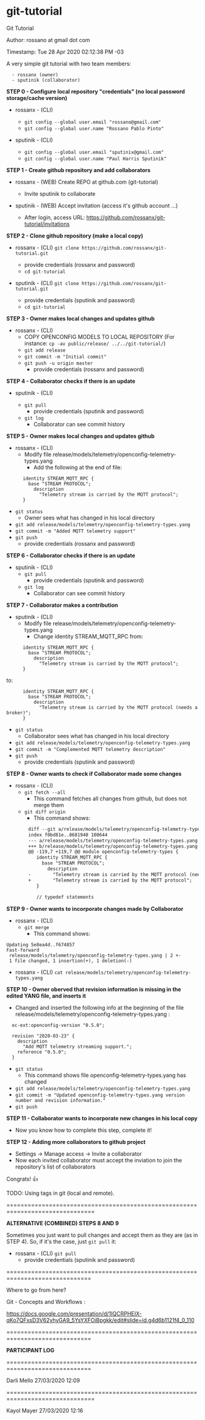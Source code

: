 # git-tutorial
Git Tutorial

Author: rossano at gmail dot com

Timestamp: Tue 28 Apr 2020 02:12:38 PM -03


A very simple git tutorial with two team members:

      - rossanx (owner)
      - sputinik (collaborator)

**STEP 0 - Configure local repository "credentials" (no local password storage/cache version)**

* rossanx - (CLI)
  * `git config --global user.email "rossano@gmail.com"`
  * `git config --global user.name "Rossano Pablo Pinto"`

* sputinik - (CLI)
  * `git config --global user.email "sputinix@gmail.com"`
  * `git config --global user.name "Paul Harris Sputinik"`


**STEP 1 - Create github repository and add collaborators**

* rossanx - (WEB) Create REPO at github.com (git-tutorial)
  * Invite sputinik to collaborate

* sputinik - (WEB) Accept invitation (access it's github account ...)
  * After login, access URL: https://github.com/rossanx/git-tutorial/invitations

**STEP 2 - Clone github repository (make a local copy)**

* rossanx - (CLI) `git clone https://github.com/rossanx/git-tutorial.git`
  * provide credentials (rossanx and password)
  * `cd git-tutorial`

* sputinik - (CLI) `git clone https://github.com/rossanx/git-tutorial.git`
  * provide credentials (sputinik and password)
  * `cd git-tutorial`
  
**STEP 3 - Owner makes local changes and updates github**

* rossanx - (CLI)
  * COPY OPENCONFIG MODELS TO LOCAL REPOSITORY
    (For instance: `cp -av public/release/ ../../git-tutorial/`)
  * `git add release`
  * `git commit -m "Initial commit"`
  * `git push -u origin master`
    * provide credentials (rossanx and password)


**STEP 4 - Collaborator checks if there is an update**

* sputinik - (CLI)

  * `git pull`
    * provide credentials (sputinik and password)
  * `git log`
    * Collaborator can see commit history
    
**STEP 5 - Owner makes local changes and updates github**

* rossanx - (CLI)
  * Modify file release/models/telemetry/openconfig-telemetry-types.yang
    * Add the following at the end of file:

```
      identity STREAM_MQTT_RPC {
        base "STREAM PROTOCOL";
          description
            "Telemetry stream is carried by the MQTT protocol";
      }
```

  * `git status`
    * Owner sees what has changed in his local directory
  * `git add release/models/telemetry/openconfig-telemetry-types.yang`
  * `git commit -m "Added MQTT telemetry support"`
  * `git push`
    * provide credentials (rossanx and password)

**STEP 6 - Collaborator checks if there is an update**

* sputinik - (CLI)
  * `git pull`
    * provide credentials (sputinik and password)
  * `git log`
    * Collaborator can see commit history

**STEP 7 - Collaborator makes a contribution**

* sputinik - (CLI)
  * Modify file release/models/telemetry/openconfig-telemetry-types.yang
    * Change identity STREAM_MQTT_RPC from:

```
      identity STREAM_MQTT_RPC {
        base "STREAM PROTOCOL";
          description
            "Telemetry stream is carried by the MQTT protocol";
      }
```

   to:

```
      identity STREAM_MQTT_RPC {
        base "STREAM PROTOCOL";
          description
            "Telemetry stream is carried by the MQTT protocol (needs a broker)";
      }
```

  * `git status`
    * Collaborator sees what has changed in his local directory
  * `git add release/models/telemetry/openconfig-telemetry-types.yang`
  * `git commit -m "Complemented MQTT telemetry description"`
  * `git push`
    * provide credentials (sputinik and password)

**STEP 8 - Owner wants to check if Collaborator made some changes**
  * rossanx - (CLI)
    * `git fetch --all`
      * This command fetches all changes from github, but does not merge them
    * `git diff origin`
      * This command shows:
```diff
        diff --git a/release/models/telemetry/openconfig-telemetry-types.yang b/release/models/telemetry/openconfig-telemetry-types.yang
        index f0bd81e..8681940 100644
        --- a/release/models/telemetry/openconfig-telemetry-types.yang
        +++ b/release/models/telemetry/openconfig-telemetry-types.yang
        @@ -119,7 +119,7 @@ module openconfig-telemetry-types {
           identity STREAM_MQTT_RPC {
             base "STREAM PROTOCOL";
               description
        -        "Telemetry stream is carried by the MQTT protocol (needs a broker)";
        +        "Telemetry stream is carried by the MQTT protocol";
           }
 
           // typedef statements
```

**STEP 9 - Owner wants to incorporate changes made by Collaborator**
  * rossanx - (CLI)
    * `git merge`
      *  This command shows:
```
Updating 5e8ea4d..f674857
Fast-forward
 release/models/telemetry/openconfig-telemetry-types.yang | 2 +-
 1 file changed, 1 insertion(+), 1 deletion(-)
```

  * rossanx - (CLI) `cat release/models/telemetry/openconfig-telemetry-types.yang`

**STEP 10 - Owner oberved that revision information is missing in the edited YANG file, and inserts it**
  * Changed and inserted the following info at the beginning of the file release/models/telemetry/openconfig-telemetry-types.yang :

```
  oc-ext:openconfig-version "0.5.0";

  revision "2020-03-23" {
    description
      "Add MQTT telemetry streaming support.";
    reference "0.5.0";
  }
```
  * `git status`
    * This command shows file openconfig-telemetry-types.yang has changed
  * `git add release/models/telemetry/openconfig-telemetry-types.yang`
  * `git commit -m "Updated openconfig-telemetry-types.yang version number and revision information."`
  * `git push`

**STEP 11 - Collaborator wants to incorporate new changes in his local copy**
  * Now you know how to complete this step, complete it!

**STEP 12 - Adding more collaborators to github project**
  * Settings -> Manage access -> Invite a collaborator
  * Now each invited collaborator must accept the inviation to join the repository's list of collaborators

Congrats! :+1:

TODO: Using tags in git (local and remote).


===============================================================================

**ALTERNATIVE (COMBINED) STEPS 8 AND 9**

Sometimes you just want to pull changes and accept them as they are (as in STEP 4). So, if it's the case, just `git pull` it:

  * rossanx - (CLI) `git pull`
    * provide credentials (sputinik and password)

==============================================================================

Where to go from here? 

Git - Concepts and Workflows : 

https://docs.google.com/presentation/d/1IQCRPHEIX-qKo7QFxsD3V62yhyGA9_5YsYXFOiBpgkk/edit#slide=id.g4d6b1121f4_0_110

==============================================================================

**PARTICIPANT LOG**

==============================================================================

Darli Mello 27/03/2020 12:09

===============================================================================

Kayol Mayer 27/03/2020 12:16

